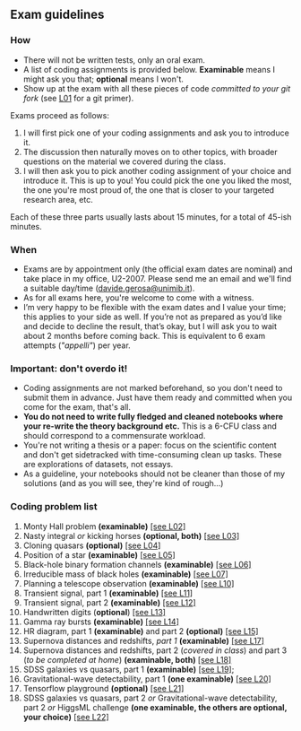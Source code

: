## Exam guidelines


### How

- There will not be written tests, only an oral exam.
- A list of coding assignments is provided below. **Examinable** means I might ask you that; **optional** means I won't.
- Show up at the exam with all these pieces of code *committed to your git fork*  (see [L01](lectures/L01_introduction.ipynb) for a git primer).  

Exams proceed as follows:

1. I will first pick one of your coding assignments and ask you to introduce it.
2. The discussion then naturally moves on to other topics, with broader questions on the material we covered during the class.
3. I will then ask you to pick another coding assignment of your choice and introduce it. This is up to you! You could pick the one you liked the most, the one you're most proud of, the one that is closer to your targeted research area, etc.

Each of these three parts usually lasts about 15 minutes, for a total of 45-ish minutes. 

### When

- Exams are by appointment only (the official exam dates are nominal) and take place in my office, U2-2007. Please send me an email and we'll find a suitable day/time ([davide.gerosa@unimib.it](mailto:davide.gerosa@unimib.it)).
- As for all exams here, you're welcome to come with a witness. 
- I’m very happy to be flexible with the exam dates and I value your time; this applies to your side as well. If you’re not as prepared as you’d like and decide to decline the result, that’s okay, but I will ask you to wait about 2 months before coming back. This is equivalent to 6 exam attempts (*"appelli"*) per year.


### Important: don't overdo it!

- Coding assignments are not marked beforehand, so you don't need to submit them in advance. Just have them ready and committed when you come for the exam, that's all. 
-  **You do not need to write fully fledged and cleaned notebooks where your re-write the theory background etc.** This is a 6-CFU class and should correspond to a commensurate workload. 
- You're not writing a thesis or a paper: focus on the scientific content and don't get sidetracked with time-consuming clean up tasks. These are explorations of datasets, not essays.
- As a guideline, your notebooks should not be cleaner than those of my solutions (and as you will see, they're kind of rough...)  


### Coding problem list

1. Monty Hall problem **(examinable)** [[see L02]](lectures/L02_probability.ipynb)
2. Nasty integral *or* kicking horses **(optional, both)** [[see L03]](lectures/L03_probability.ipynb)
3. Cloning quasars **(optional)** [[see L04]](lectures/L04_probability.ipynb)
4. Position of a star **(examinable)** [[see L05]](lectures/L05_frequentist.ipynb)
5. Black-hole binary formation channels **(examinable)** [[see L06]](lectures/L06_frequentist.ipynb)
6. Irreducible mass of black holes **(examinable)** [[see L07]](lectures/L07_frequentist.ipynb)
7. Planning a telescope observation **(examinable)**  [[see L10]](lectures/L10_bayesian.ipynb)
8. Transient signal, part 1 **(examinable)**  [[see L11]](lectures/L11_bayesian.ipynb)
9. Transient signal, part 2 **(examinable)** [[see L12]](lectures/L12_bayesian.ipynb)
10. Handwritten digits (**optional**) [[see L13]](lectures/L13_introduction.ipynb)
11. Gamma ray bursts **(examinable)**  [[see L14]](lectures/L14_clustering.ipynb)
12. HR diagram, part 1 **(examinable)** and part 2 **(optional)** [[see L15]](lectures/L15_dimensionality.ipynb)
13. Supernova distances and redshifts, *part 1* **(examinable)** [[see L17]](lectures/L17_regression.ipynb)
14. Supernova distances and redshifts, part 2 (*covered in class*) and part 3 (*to be completed at home*) **(examinable, both)**  [[see L18]](lectures/L18_regression.ipynb)
15. SDSS galaxies vs quasars, part 1 **(examinable)** [[see L19]](lectures/L19_classification.ipynb); 
16. Gravitational-wave detectability, part 1 **(one examinable)** [[see L20]](lectures/L20_classification.ipynb)
17. Tensorflow playground **(optional)** [[see L21]](lectures/L21_deeplearning.ipynb)
18. SDSS galaxies vs quasars, part 2 *or* Gravitational-wave detectability, part 2 *or* HiggsML challenge **(one examinable, the others are optional, your choice)** [[see L22]](lectures/L22_deeplearning.ipynb)


